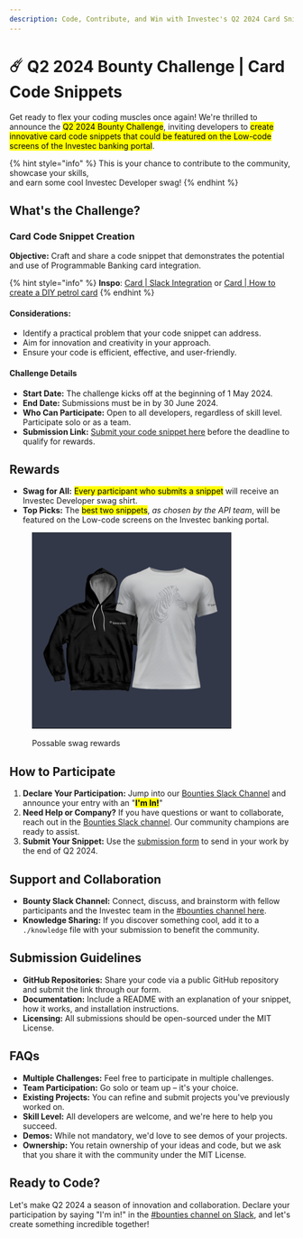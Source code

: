 ```yaml
---
description: Code, Contribute, and Win with Investec's Q2 2024 Card Snippet Challenge!
---
```


# ☄️ Q2 2024 Bounty Challenge | Card Code Snippets

Get ready to flex your coding muscles once again! We're thrilled to announce the <mark style="background-color:yellow;">Q2 2024 Bounty Challenge</mark>, inviting developers to <mark style="background-color:yellow;">create innovative card code snippets that could be featured on the Low-code screens of the Investec banking portal</mark>.&#x20;

{% hint style="info" %}
This is your chance to contribute to the community, showcase your skills, \
and earn some cool Investec Developer swag!
{% endhint %}

## What's the Challenge?

### Card Code Snippet Creation

**Objective:** Craft and share a code snippet that demonstrates the potential and use of Programmable Banking card integration.

{% hint style="info" %}
**Inspo**: [Card | Slack Integration](../build-something-simple/card-or-slack-intergration.md) or [Card | How to create a DIY petrol card](../build-something-simple/card-or-how-to-create-a-diy-petrol-card.md)
{% endhint %}

#### **Considerations:**

* Identify a practical problem that your code snippet can address.
* Aim for innovation and creativity in your approach.
* Ensure your code is efficient, effective, and user-friendly.

#### Challenge Details

* **Start Date:** The challenge kicks off at the beginning of 1 May 2024.
* **End Date:** Submissions must be in by 30 June 2024.
* **Who Can Participate:** Open to all developers, regardless of skill level. Participate solo or as a team.
* **Submission Link:** [Submit your code snippet here](https://jf18emj1p49.typeform.com/to/ayGjRdGw) before the deadline to qualify for rewards.

## Rewards

* **Swag for All:** <mark style="background-color:yellow;">Every participant who submits a snippet</mark> will receive an Investec Developer swag shirt.
* **Top Picks:** The <mark style="background-color:yellow;">best two snippets</mark>, _as chosen by the API team_, will be featured on the Low-code screens on the Investec banking portal.

<figure><img src="../../.gitbook/assets/Screenshot 2024-04-19 at 08.39.52.png" alt="" width="354"><figcaption><p>Possable swag rewards</p></figcaption></figure>

## How to Participate

1. **Declare Your Participation:** Jump into our [Bounties Slack Channel](https://investec-dev-com.slack.com/archives/C05MNBE2G3C) and announce your entry with an "<mark style="background-color:yellow;">**I'm In!**</mark>"
2. **Need Help or Company?** If you have questions or want to collaborate, reach out in the [Bounties Slack channel](https://investec-dev-com.slack.com/archives/C05MNBE2G3C). Our community champions are ready to assist.
3. **Submit Your Snippet:** Use the [submission form](https://jf18emj1p49.typeform.com/to/ayGjRdGw) to send in your work by the end of Q2 2024.

## Support and Collaboration

* **Bounty Slack Channel:** Connect, discuss, and brainstorm with fellow participants and the Investec team in the [#bounties channel here](https://investec-dev-com.slack.com/archives/C05MNBE2G3C).
* **Knowledge Sharing:** If you discover something cool, add it to a `./knowledge` file with your submission to benefit the community.

## Submission Guidelines

* **GitHub Repositories:** Share your code via a public GitHub repository and submit the link through our form.
* **Documentation:** Include a README with an explanation of your snippet, how it works, and installation instructions.
* **Licensing:** All submissions should be open-sourced under the MIT License.

## FAQs

* **Multiple Challenges:** Feel free to participate in multiple challenges.
* **Team Participation:** Go solo or team up – it's your choice.
* **Existing Projects:** You can refine and submit projects you've previously worked on.
* **Skill Level:** All developers are welcome, and we're here to help you succeed.
* **Demos:** While not mandatory, we'd love to see demos of your projects.
* **Ownership:** You retain ownership of your ideas and code, but we ask that you share it with the community under the MIT License.

## Ready to Code?

Let's make Q2 2024 a season of innovation and collaboration. Declare your participation by saying "I'm in!" in the [#bounties channel on Slack](https://investec-dev-com.slack.com/archives/C05MNBE2G3C), and let's create something incredible together!
